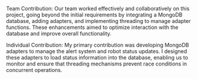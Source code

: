 Team Contribution: Our team worked effectively and collaboratively on this project, going beyond the initial requirements by integrating a MongoDB database, adding adapters, and implementing threading to manage adapter functions. These enhancements aimed to optimize interaction with the database and improve overall functionality.

Individual Contribution: My primary contribution was developing MongoDB adapters to manage the alert system and robot status updates. I designed these adapters to load status information into the database, enabling us to monitor and ensure that threading mechanisms prevent race conditions in concurrent operations.






